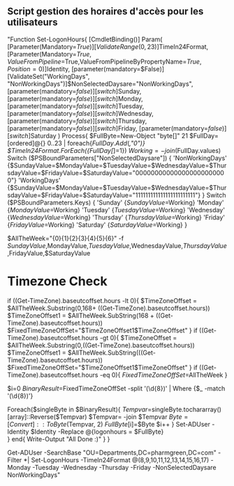 ## Script gestion des horaires d'accès pour les utilisateurs

"Function Set-LogonHours{ 
   [CmdletBinding()] 
   Param( 
   [Parameter(Mandatory=$True)][ValidateRange(0,23)]$TimeIn24Format, 
   [Parameter(Mandatory=$True,ValueFromPipeline=$True,ValueFromPipelineByPropertyName=$True,Position=0)]$Identity, 
   [parameter(mandatory=$False)][ValidateSet("WorkingDays", "NonWorkingDays")]$NonSelectedDaysare="NonWorkingDays", 
   [parameter(mandatory=$false)][switch]$Sunday, 
   [parameter(mandatory=$false)][switch]$Monday, 
   [parameter(mandatory=$false)][switch]$Tuesday, 
   [parameter(mandatory=$false)][switch]$Wednesday, 
   [parameter(mandatory=$false)][switch]$Thursday, 
   [parameter(mandatory=$false)][switch]$Friday, 
   [parameter(mandatory=$false)][switch]$Saturday 
) 
Process{ 
   $FullByte=New-Object "byte[]" 21 
   $FullDay=[ordered]@{} 
   0..23 | foreach{$FullDay.Add($_,"0")} 
   $TimeIn24Format.ForEach({$FullDay[$_]=1}) 
   $Working= -join ($FullDay.values) 
   Switch ($PSBoundParameters["NonSelectedDaysare"]) 
   { 
    'NonWorkingDays' {$SundayValue=$MondayValue=$TuesdayValue=$WednesdayValue=$ThursdayValue=$FridayValue=$SaturdayValue="000000000000000000000000"} 
    'WorkingDays' {$SundayValue=$MondayValue=$TuesdayValue=$WednesdayValue=$ThursdayValue=$FridayValue=$SaturdayValue="111111111111111111111111"} 
   } 
   Switch ($PSBoundParameters.Keys) 
   { 
    'Sunday' {$SundayValue=$Working} 
    'Monday' {$MondayValue=$Working} 
    'Tuesday' {$TuesdayValue=$Working} 
    'Wednesday' {$WednesdayValue=$Working} 
    'Thursday' {$ThursdayValue=$Working} 
    'Friday' {$FridayValue=$Working} 
    'Saturday' {$SaturdayValue=$Working} 
   } 

   $AllTheWeek="{0}{1}{2}{3}{4}{5}{6}" -f $SundayValue,$MondayValue,$TuesdayValue,$WednesdayValue,$ThursdayValue,$FridayValue,$SaturdayValue 

   # Timezone Check 
   if ((Get-TimeZone).baseutcoffset.hours -lt 0){ 
    $TimeZoneOffset = $AllTheWeek.Substring(0,168+ ((Get-TimeZone).baseutcoffset.hours)) 
    $TimeZoneOffset1 = $AllTheWeek.SubString(168 + ((Get-TimeZone).baseutcoffset.hours)) 
    $FixedTimeZoneOffSet="$TimeZoneOffset1$TimeZoneOffset" 
   } 
   if ((Get-TimeZone).baseutcoffset.hours -gt 0){ 
    $TimeZoneOffset = $AllTheWeek.Substring(0,((Get-TimeZone).baseutcoffset.hours)) 
    $TimeZoneOffset1 = $AllTheWeek.SubString(((Get-TimeZone).baseutcoffset.hours)) 
    $FixedTimeZoneOffSet="$TimeZoneOffset1$TimeZoneOffset" 
   } 
   if ((Get-TimeZone).baseutcoffset.hours -eq 0){ 
    $FixedTimeZoneOffSet=$AllTheWeek 
   } 
 
   $i=0 
   $BinaryResult=$FixedTimeZoneOffSet -split '(\d{8})' | Where {$_ -match '(\d{8})'} 

   Foreach($singleByte in $BinaryResult){ 
    $Tempvar=$singleByte.tochararray() 
    [array]::Reverse($Tempvar) 
    $Tempvar= -join $Tempvar 
    $Byte = [Convert]::ToByte($Tempvar, 2) 
    $FullByte[$i]=$Byte 
    $i++ 
   } 
   Set-ADUser -Identity $Identity -Replace @{logonhours = $FullByte}  
} 
end{ 
   Write-Output "All Done :)" 
} 
} 

Get-ADUser -SearchBase "OU=Departments,DC=pharmgreen,DC=com" -Filter *| Set-LogonHours -TimeIn24Format @(8,9,10,11,12,13,14,15,16,17) -Monday -Tuesday -Wednesday -Thursday -Friday -NonSelectedDaysare NonWorkingDays"


